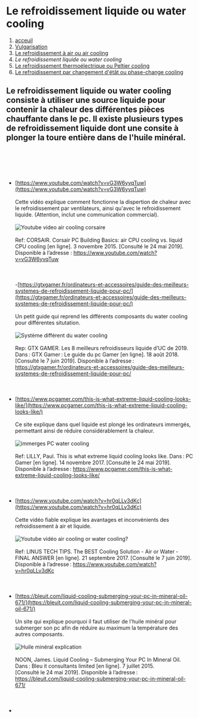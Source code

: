 <h1> Le refroidissement liquide ou water cooling </h1>

1. [acceuil](index.md)
1. [Vulgarisation](vulgarisation.md)
1. [Le refroidissement à air ou air cooling](aircooling.md)
1. *Le refroidissement liquide ou water cooling*
1. [Le refroidissement thermoélectrique ou Peltier cooling](pelitercooling.md)
1. [Le refroidissement par changement d'étât ou phase-change cooling](phasechangecooling.md)

<h2>Le refroidissement liquide ou water cooling consiste à utiliser une source liquide pour contenir la chaleur des différentes pièces chauffante dans le pc. Il existe plusieurs types de refroidissement liquide dont une consite à plonger la toure entière dans de l'huile minéral.</h2>

<br>                                                                                                                                        </br>
<br>                                                                                                                                        </br>
- [https://www.youtube.com/watch?v=vG3W6yvqTuw](https://www.youtube.com/watch?v=vG3W6yvqTuw)
<br>                                                                                                                                   </br>
Cette vidéo explique comment fonctionne la dispertion de chaleur avec le refroidissement par ventilateurs, ainsi qu'avec le refroidissement liquide. (Attention, inclut une communication commercial).
<br>                                                                                                                                   </br>
![Youtube video air cooling corsaire](/image/ytcorsair.png)
<br>                                                                                                                                   </br>
Ref: CORSAIR. Corsair PC Building Basics: air CPU cooling vs. liquid CPU cooling [en ligne]. 3 novembre 2015. [Consulté le 24 mai 2019]. Disponible à l’adresse : https://www.youtube.com/watch?v=vG3W6yvqTuw
<br>                                                                                                                                   </br>
<br>                                                                                                                                   </br>
-[https://gtxgamer.fr/ordinateurs-et-accessoires/guide-des-meilleurs-systemes-de-refroidissement-liquide-pour-pc/](https://gtxgamer.fr/ordinateurs-et-accessoires/guide-des-meilleurs-systemes-de-refroidissement-liquide-pour-pc/)
<br>                                                                                                                                               </br>
Un petit guide qui reprend les différents composants du water cooling pour différentes situtation.
<br>                                                                                                                                               </br>
![Système différent du water cooling](/image/bestsystemlc.png)
<br>                                                                                                                                               </br>
Rep: GTX GAMER. Les 8 meilleurs refroidisseurs liquide d’UC de 2019. Dans : GTX Gamer : Le guide du pc Gamer [en ligne]. 18 août 2018. [Consulté le 7 juin 2019]. Disponible à l’adresse : https://gtxgamer.fr/ordinateurs-et-accessoires/guide-des-meilleurs-systemes-de-refroidissement-liquide-pour-pc/
<br>                                                                                                                                   </br>
<br>                                                                                                                                   </br>
- [https://www.pcgamer.com/this-is-what-extreme-liquid-cooling-looks-like/](https://www.pcgamer.com/this-is-what-extreme-liquid-cooling-looks-like/)
<br>                                                                                                                                   </br>
Ce site explique dans quel liquide est plongé les ordinateurs immergés, permettant ainsi de réduire considérablement la chaleur.
<br>                                                                                                                                   </br>
![immerges PC water cooling](/image/imliquidcl.png)
<br>                                                                                                                                   </br>
Ref: LILLY, Paul. This is what extreme liquid cooling looks like. Dans : PC Gamer [en ligne]. 14 novembre 2017. [Consulté le 24 mai 2019]. Disponible à l’adresse : https://www.pcgamer.com/this-is-what-extreme-liquid-cooling-looks-like/
<br>                                                                                                                                   </br>
<br>                                                                                                                                   </br>
- [https://www.youtube.com/watch?v=hr0qLLv3dKc](https://www.youtube.com/watch?v=hr0qLLv3dKc)
<br>                                                                                                                                               </br>
Cette vidéo fiable explique les avantages et inconvénients des refroidissement à air et liquide.
<br>                                                                                                                                               </br>
![Youtube vidéo air cooling or water cooling?](/image/ytcollingsl.png)
<br>                                                                                                                                               </br>
Ref: LINUS TECH TIPS. The BEST Cooling Solution - Air or Water - FINAL ANSWER [en ligne]. 21 septembre 2017. [Consulté le 7 juin 2019]. Disponible à l’adresse : https://www.youtube.com/watch?v=hr0qLLv3dKc
<br>                                                                                                                                               </br>
<br>                                                                                                                                               </br>
- [https://bleuit.com/liquid-cooling-submerging-your-pc-in-mineral-oil-671/](https://bleuit.com/liquid-cooling-submerging-your-pc-in-mineral-oil-671/)
<br>                                                                                                                                               </br>
Un site qui explique pourquoi il faut utiliser de l'huile minéral pour submerger son pc afin de réduire au maximum la température des autres composants.
<br>                                                                                                                                               </br>
![Huile minéral explication](/image/huilemineral.png)
<br>                                                                                                                                               </br>
NOON, James. Liquid Cooling – Submerging Your PC In Mineral Oil. Dans : Bleu it consultants limited [en ligne]. 7 juillet 2015. [Consulté le 24 mai 2019]. Disponible à l’adresse : https://bleuit.com/liquid-cooling-submerging-your-pc-in-mineral-oil-671/
<br>                                                                                                                                               </br>
<br>                                                                                                                                               </br>
- 

